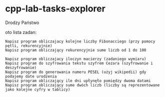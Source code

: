 # cpp-lab-tasks-explorer

Drodzy Państwo

oto lista zadan:

    Napisz program obliczajacy kolejne liczby Fibonacciego (przy pomocy pętli, rekurencyjnie)
    Napisz program obliczający rekurencyjnie sume liczb od 1 do 100
    
    Napisz program obliczajacy iloczyn macierzy (zadaniego wymiaru)
    Napisz program do szyfrowania tekstu szyfrem Cezara (szyfrowanie i deszyfrowanie)
    Napisz program do generowania numeru PESEL (użyj wikipedii) gdy podajemy date urodzenia
    Napisz program obliczający ile dni upłynęło pomiędzy dwoma datami
    Napisz program obliczający sume dwóch liczb (liczby są reprezentowane jako kolejne cyfry w tablicy)



